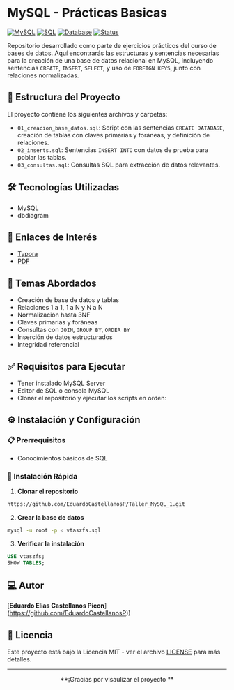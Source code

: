 # MySQL - Prácticas Basicas 

[![MySQL](https://img.shields.io/badge/MySQL-8.0+-4479A1?style=for-the-badge&logo=mysql&logoColor=white)](https://www.mysql.com/)
[![SQL](https://img.shields.io/badge/SQL-Query-336791?style=for-the-badge&logo=sql&logoColor=white)](https://www.w3schools.com/sql/)
[![Database](https://img.shields.io/badge/Database-Relational-336791?style=for-the-badge&logo=database&logoColor=white)](https://en.wikipedia.org/wiki/Relational_database)
[![Status](https://img.shields.io/badge/Status-Completed-brightgreen?style=for-the-badge)](https://github.com/yourusername/taller-mysql)


Repositorio desarrollado como parte de ejercicios prácticos del curso de bases de datos. Aquí encontrarás las estructuras y sentencias necesarias para la creación de una base de datos relacional en MySQL, incluyendo sentencias `CREATE`, `INSERT`, `SELECT`, y uso de `FOREIGN KEYS`, junto con relaciones normalizadas.


## 📁 Estructura del Proyecto

El proyecto contiene los siguientes archivos y carpetas:

- `01_creacion_base_datos.sql`: Script con las sentencias `CREATE DATABASE`, creación de tablas con claves primarias y foráneas, y definición de relaciones.
- `02_inserts.sql`: Sentencias `INSERT INTO` con datos de prueba para poblar las tablas.
- `03_consultas.sql`: Consultas SQL para extracción de datos relevantes.

## 🛠️ Tecnologías Utilizadas

- MySQL
- dbdiagram


## 🔗 Enlaces de Interés

- [Typora](https://github.com/EduardoCastellanosP/Taller_MySQL_1/blob/main/Taller%20Mysql%20EECP.md)
- [PDF](https://github.com/EduardoCastellanosP/Taller_MySQL_1/blob/main/Taller%20Mysql%20EECP.pdf)

## 📌 Temas Abordados

- Creación de base de datos y tablas
- Relaciones 1 a 1, 1 a N y N a N
- Normalización hasta 3NF
- Claves primarias y foráneas
- Consultas con `JOIN`, `GROUP BY`, `ORDER BY`
- Inserción de datos estructurados
- Integridad referencial

## ✅ Requisitos para Ejecutar

- Tener instalado MySQL Server
- Editor de SQL o consola MySQL
- Clonar el repositorio y ejecutar los scripts en orden:

## ⚙️ Instalación y Configuración

### 📋 Prerrequisitos
- Conocimientos básicos de SQL

### 🚀 Instalación Rápida

1. **Clonar el repositorio**
```bash
https://github.com/EduardoCastellanosP/Taller_MySQL_1.git
```

2. **Crear la base de datos**
```bash
mysql -u root -p < vtaszfs.sql
```

3. **Verificar la instalación**
```sql
USE vtaszfs;
SHOW TABLES;
```


## 💻 Autor

[**Eduardo Elias Castellanos Picon**]  
(https://github.com/EduardoCastellanosP))

## 📄 Licencia

Este proyecto está bajo la Licencia MIT - ver el archivo [LICENSE](LICENSE) para más detalles.

---

<div align="center">

**¡Gracias por visaulizar el proyecto **


</div>

